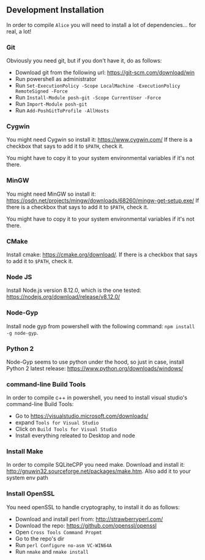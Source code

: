 ## Development Installation

In order to compile `Alice` you will need to install a lot of dependencies... for real, a lot!

### Git

Obviously you need git, but if you don't have it, do as follows:

- Download git from the following url: https://git-scm.com/download/win
- Run powershell as administrator
- Run `Set-ExecutionPolicy -Scope LocalMachine -ExecutionPolicy RemoteSigned -Force`
- Run `Install-Module posh-git -Scope CurrentUser -Force`
- Run `Import-Module posh-git`
- Run `Add-PoshGitToProfile -AllHosts`

### Cygwin

You might need Cygwin so install it: https://www.cygwin.com/
If there is a checkbox that says to add it to `$PATH`, check it.

You might have to copy it to your system environmental variables if it's not there.

### MinGW

You might need MinGW so install it: https://osdn.net/projects/mingw/downloads/68260/mingw-get-setup.exe/
If there is a checkbox that says to add it to `$PATH`, check it.

You might have to copy it to your system environmental variables if it's not there.

### CMake

Install cmake: https://cmake.org/download/.
If there is a checkbox that says to add it to `$PATH`, check it.

### Node JS

Install Node.js version 8.12.0, which is the one tested: https://nodejs.org/download/release/v8.12.0/

### Node-Gyp

Install node gyp from powershell with the following command: `npm install -g node-gyp`.

### Python 2

Node-Gyp seems to use python under the hood, so just in case, install Python 2 latest release: https://www.python.org/downloads/windows/ 

### command-line Build Tools

In order to compile c++ in powershell, you need to install visual studio's command-line Build Tools:

- Go to https://visualstudio.microsoft.com/downloads/
- expand `Tools for Visual Studio`
- Click on `Build Tools for Visual Studio`
- Install everything releated to Desktop and node

### Install Make

In order to compile SQLiteCPP you need make. Download and install it: http://gnuwin32.sourceforge.net/packages/make.htm. Also add it to your system env path

### Install OpenSSL

You need openSSL to handle cryptography, to install it do as follows:

- Download and install perl from: http://strawberryperl.com/ 
- Download the repo: https://github.com/openssl/openssl
- Open `Cross Tools Command Propmt`
- Go to the repo's dir
- Run `perl Configure no-asm VC-WIN64A`
- Run `nmake` and `nmake install`
